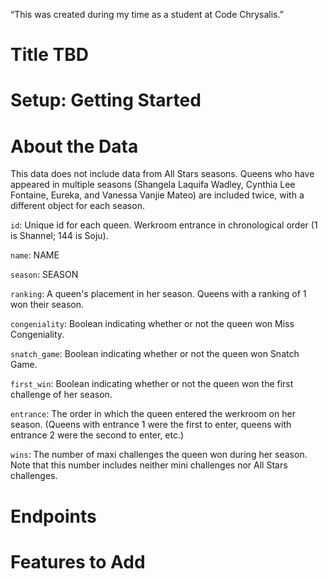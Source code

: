 “This was created during my time as a student at Code Chrysalis.”

# Title TBD

# Setup: Getting Started

# About the Data

This data does not include data from All Stars seasons.
Queens who have appeared in multiple seasons (Shangela Laquifa Wadley, Cynthia Lee Fontaine, Eureka, and Vanessa Vanjie Mateo) are included twice, with a different object for each season.

`id`: Unique id for each queen. Werkroom entrance in chronological order (1 is Shannel; 144 is Soju).

`name`: NAME

`season`: SEASON

`ranking`: A queen's placement in her season. Queens with a ranking of 1 won their season.

`congeniality`: Boolean indicating whether or not the queen won Miss Congeniality.

`snatch_game`: Boolean indicating whether or not the queen won Snatch Game.

`first_win`: Boolean indicating whether or not the queen won the first challenge of her season.

`entrance`: The order in which the queen entered the werkroom on her season. (Queens with entrance 1 were the first to enter, queens with entrance 2 were the second to enter, etc.)

`wins`: The number of maxi challenges the queen won during her season. Note that this number includes neither mini challenges nor All Stars challenges.

# Endpoints

# Features to Add
